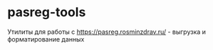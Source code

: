 # pasreg-tools
Утилиты для работы с https://pasreg.rosminzdrav.ru/ - выгрузка и форматирование данных